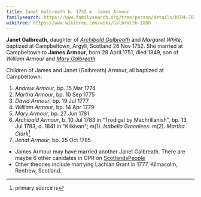 ```yaml
---
title: Janet Galbreath b. 1752 m. James Armour
familysearch: https://www.familysearch.org/tree/person/details/KC84-7D1
wikitree: https://www.wikitree.com/wiki/Galbraith-1880
---
```

**Janet Galbreath**, daughter of [*Archibald Galbreath*](galbreath-archibald-1708.md) and *Margaret White*, baptized at Campbeltown, Argyll, Scotland  26 Nov 1752.  She married at Campbeltown to **James Armour**, born 28 April 1751, died 1849, son of *William Armour* and [*Mary Galbreath*](galbreath-mary-1729.md)

Children of James and Janet (Galbreath) Armour, all baptized at Campbeltown:

1. *Andrew Armour*, bp. 15 Mar 1774
2. *Martha Armour*, bp. 10 Sep 1775
3. *David Armour*, bp. 19 Jul 1777
4. *William Armour*, bp. 14 Apr 1779
5. *Mary Armour*, bp. 27 Jun 1781
6. *Archibald Armour*, b. 10 Jul 1783 in "Trodigal by Machrillanish", bp. 13 Jul 1783, d. 1841 in "Kilkivan"; m(1). *Isabella Greenlees*.  m(2). *Martha Clark*[^archibald]
7. *Jenat Armour*, bp. 25 Oct 1785

- James Armour may have married another Janet Galbreath.  There are maybe 6 other canidates in OPR on [ScotlandsPeople](https://www.scotlandspeople.gov.uk/record-results?search_type=people&event=%28B%20OR%20C%20OR%20S%29&record_type%5B0%5D=opr_births&church_type=Old%20Parish%20Registers&dl_cat=church&dl_rec=church-births-baptisms&surname=galbreath&surname_so=exact&forename=janet&forename_so=syn&from_year=1750&to_year=1760&parent_names_so=starts&parent_name_two_so=exact&county=ARGYLL&record=Church%20of%20Scotland%20%28old%20parish%20registers%29%20Roman%20Catholic%20Church%20Other%20churches&sort=asc&order=Date&field=year)
- Other theories include marrying Lachlan Grant in 1777, Kilmacolm, Renfrew, Scotland. 

[^children]: OPR children on [ScotlandsPeople](https://www.scotlandspeople.gov.uk/record-results?search_type=people&event=%28B%20OR%20C%20OR%20S%29&record_type%5B0%5D=opr_births&church_type=Old%20Parish%20Registers&dl_cat=church&dl_rec=church-births-baptisms&surname=armour&surname_so=exact&forename_so=starts&from_year=1774&to_year=1800&parent_names=armour&parent_names_so=starts&parent_name_two=galb&parent_name_two_so=starts&record=Church%20of%20Scotland%20%28old%20parish%20registers%29%20Roman%20Catholic%20Church%20Other%20churches&sort=asc&order=Date&field=year)

[^archibald]: primary source is 
